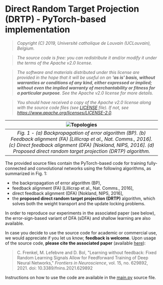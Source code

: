 # Direct Random Target Projection (DRTP) - PyTorch-based implementation

> *Copyright (C) 2019, Université catholique de Louvain (UCLouvain), Belgium.*

> *The source code is free: you can redistribute it and/or modify it under the terms of the Apache v2.0 license.*

> *The software and materials distributed under this license are provided in the hope that it will be useful on an **'as is' basis, without warranties or conditions of any kind, either expressed or implied; without even the implied warranty of merchantability or fitness for a particular purpose**. See the Apache v2.0 license for more details.*

> *You should have received a copy of the Apache v2.0 license along with the source code files (see [LICENSE](LICENSE) file). If not, see <https://www.apache.org/licenses/LICENSE-2.0>.*

| ![Topologies](training_algorithms_topologies.png) |
|:--:|
| *Fig. 1 - (a) Backpropagation of error algorithm (BP).  (b) Feedback alignment (FA) [Lillicrap et al., Nat. Comms., 2016].  (c) Direct feedback alignment (DFA) [Nokland, NIPS, 2016].  (d) Proposed direct random target projection (DRTP) algorithm.* |

The provided source files contain the PyTorch-based code for training fully-connected and convolutional networks using the following algorithms, as summarized in Fig. 1:
* the backpropagation of error algorithm (BP), 
* feedback alignment (FA) [Lillicrap et al., Nat. Comms., 2016],
* direct feedback alignment (DFA) [Nokland, NIPS, 2016],
* the **proposed direct random target projection (DRTP)** algorithm, which solves both the weight transport and the update locking problems.

In order to reproduce our experiments in the associated paper (see below), the error-sign-based variant of DFA (sDFA) and shallow learning are also available.

In case you decide to use the source code for academic or commercial use, we would appreciate if you let us know; **feedback is welcome**. Upon usage of the source code, **please cite the associated paper** (available [here](https://www.frontiersin.org/articles/10.3389/fnins.2021.629892/full)):

> C. Frenkel, M. Lefebvre and D. Bol, "Learning without feedback: Fixed Random Learning Signals Allow for Feedforward Training of Deep Neural Networks," *Frontiers in Neuroscience*, vol. 15, no. 629892, 2021. doi: 10.3389/fnins.2021.629892

Instructions on how to use the code are available in the [main.py](main.py) source file.
